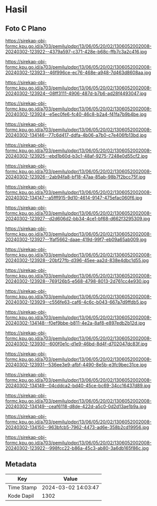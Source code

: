 # Hasil

## Foto C Plano

https://sirekap-obj-formc.kpu.go.id/a703/pemilu/pdpr/13/06/05/20/02/1306052002008-20240302-123922--4379a597-c371-428e-b68c-ffb7c3a2c416.jpg

https://sirekap-obj-formc.kpu.go.id/a703/pemilu/pdpr/13/06/05/20/02/1306052002008-20240302-123923--46f996ce-ec76-468e-a948-7d463d8608aa.jpg

https://sirekap-obj-formc.kpu.go.id/a703/pemilu/pdpr/13/06/05/20/02/1306052002008-20240302-123924--08ff3111-4906-487d-b7b6-ad28f4493047.jpg

https://sirekap-obj-formc.kpu.go.id/a703/pemilu/pdpr/13/06/05/20/02/1306052002008-20240302-123924--e5ec0fe6-fc40-46c8-b2a4-f41fa7b9b4be.jpg

https://sirekap-obj-formc.kpu.go.id/a703/pemilu/pdpr/13/06/05/20/02/1306052002008-20240302-134146--77c6d417-ddfa-4b06-a7b0-c7e406fb13bd.jpg

https://sirekap-obj-formc.kpu.go.id/a703/pemilu/pdpr/13/06/05/20/02/1306052002008-20240302-123925--ebd1b60d-b3c1-48af-9275-7248e0d55cf2.jpg

https://sirekap-obj-formc.kpu.go.id/a703/pemilu/pdpr/13/06/05/20/02/1306052002008-20240302-123926--2ab94fa8-bf18-47aa-85ab-98b7f2bcc75f.jpg

https://sirekap-obj-formc.kpu.go.id/a703/pemilu/pdpr/13/06/05/20/02/1306052002008-20240302-134147--a5fff915-9d10-4614-9147-475efac060f6.jpg

https://sirekap-obj-formc.kpu.go.id/a703/pemilu/pdpr/13/06/05/20/02/1306052002008-20240302-123927--d2d606d2-bb34-4ce1-bf68-d662f3295309.jpg

https://sirekap-obj-formc.kpu.go.id/a703/pemilu/pdpr/13/06/05/20/02/1306052002008-20240302-123927--1faf5662-daae-419d-99f7-eb09a65ab009.jpg

https://sirekap-obj-formc.kpu.go.id/a703/pemilu/pdpr/13/06/05/20/02/1306052002008-20240302-123928--20bf27fb-d396-45ee-aa2d-838e4dbc1d55.jpg

https://sirekap-obj-formc.kpu.go.id/a703/pemilu/pdpr/13/06/05/20/02/1306052002008-20240302-123928--769126b5-e568-4798-8013-2d761cc4e930.jpg

https://sirekap-obj-formc.kpu.go.id/a703/pemilu/pdpr/13/06/05/20/02/1306052002008-20240302-123929--c556fe63-caf6-4c6c-b043-667a7d9ffdb5.jpg

https://sirekap-obj-formc.kpu.go.id/a703/pemilu/pdpr/13/06/05/20/02/1306052002008-20240302-134148--f0ef9bbe-b811-4e2a-8af8-e897edb2b12d.jpg

https://sirekap-obj-formc.kpu.go.id/a703/pemilu/pdpr/13/06/05/20/02/1306052002008-20240302-123930--600f0e1c-d1e9-46bd-8d4f-d702047dc83f.jpg

https://sirekap-obj-formc.kpu.go.id/a703/pemilu/pdpr/13/06/05/20/02/1306052002008-20240302-123931--536ee3e9-afbf-4490-8e5b-e3fc9bec31ce.jpg

https://sirekap-obj-formc.kpu.go.id/a703/pemilu/pdpr/13/06/05/20/02/1306052002008-20240302-134149--04cddca2-bd40-45ce-bc69-34cc16437d89.jpg

https://sirekap-obj-formc.kpu.go.id/a703/pemilu/pdpr/13/06/05/20/02/1306052002008-20240302-134149--ceaf6118-d8de-422d-a5c0-0d2d13ae1b9a.jpg

https://sirekap-obj-formc.kpu.go.id/a703/pemilu/pdpr/13/06/05/20/02/1306052002008-20240302-134150--963bfcb5-7962-4473-ad6e-358b2cd19956.jpg

https://sirekap-obj-formc.kpu.go.id/a703/pemilu/pdpr/13/06/05/20/02/1306052002008-20240302-123922--998fcc22-b86a-45c3-ab80-3a6db165f86c.jpg


## Metadata

| Key        | Value               |
| ---------- | ------------------- |
| Time Stamp | 2024-03-02 14:03:47 |
| Kode Dapil | 1302                |



